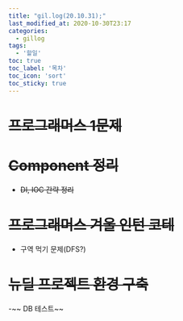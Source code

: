 ```yaml
---
title: "gil.log(20.10.31);"
last_modified_at: 2020-10-30T23:17
categories: 
  - gillog
tags: 
  - '할일'
toc: true
toc_label: '목차'
toc_icon: 'sort'
toc_sticky: true
---
```

# ~~프로그래머스 1문제~~

# ~~Component 정리~~ 
- ~~DI, IOC 간략 정리~~

# ~~프로그래머스 겨울 인턴 코테~~
- 구역 먹기 문제(DFS?)

# ~~뉴딜 프로젝트 환경 구축~~

-~~ DB 테스트~~


